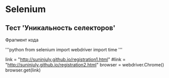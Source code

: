 # Selenium
## Тест 'Уникальность селекторов'
Фрагмент кода

'''python
from selenium import webdriver
import time
'''

link = "http://suninjuly.github.io/registration1.html"
#link = "http://suninjuly.github.io/registration2.html"
browser = webdriver.Chrome()
browser.get(link)

